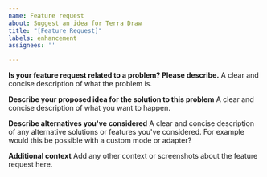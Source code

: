 ```yaml
---
name: Feature request
about: Suggest an idea for Terra Draw
title: "[Feature Request]"
labels: enhancement
assignees: ''

---
```


**Is your feature request related to a problem? Please describe.**
A clear and concise description of what the problem is. 

**Describe your proposed idea for the solution to this problem**
A clear and concise description of what you want to happen.

**Describe alternatives you've considered**
A clear and concise description of any alternative solutions or features you've considered. For example would this be possible with a custom mode or adapter?

**Additional context**
Add any other context or screenshots about the feature request here.
